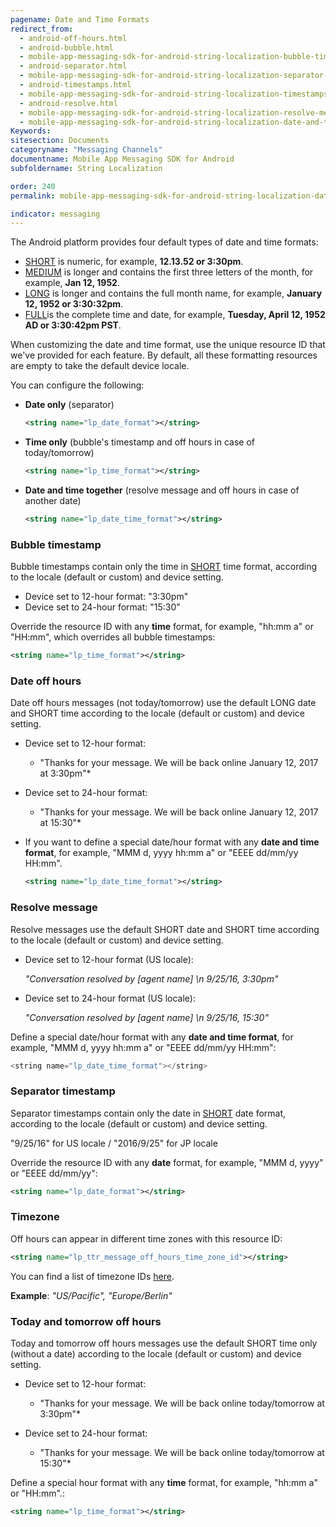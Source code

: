 ```yaml
---
pagename: Date and Time Formats
redirect_from:
  - android-off-hours.html
  - android-bubble.html
  - mobile-app-messaging-sdk-for-android-string-localization-bubble-timestamp.html
  - android-separator.html
  - mobile-app-messaging-sdk-for-android-string-localization-separator-timestamp.html
  - android-timestamps.html
  - mobile-app-messaging-sdk-for-android-string-localization-timestamps-formatting.html
  - android-resolve.html
  - mobile-app-messaging-sdk-for-android-string-localization-resolve-message.html
  - mobile-app-messaging-sdk-for-android-string-localization-date-and-time.html
Keywords:
sitesection: Documents
categoryname: "Messaging Channels"
documentname: Mobile App Messaging SDK for Android
subfoldername: String Localization

order: 240
permalink: mobile-app-messaging-sdk-for-android-string-localization-date-and-time-formats.html

indicator: messaging
---
```



The Android platform provides four default types of date and time formats:

- [SHORT](https://developer.android.com/reference/java/text/DateFormat.html#SHORT) is numeric, for example, **12.13.52 or 3:30pm**.
- [MEDIUM](https://developer.android.com/reference/java/text/DateFormat.html#MEDIUM)  is longer and contains the first three letters of the month, for example, **Jan 12, 1952**.
- [LONG](https://developer.android.com/reference/java/text/DateFormat.html#LONG) is longer and contains the full month name, for example, **January 12, 1952 or 3:30:32pm**.
- [FULL](https://developer.android.com/reference/java/text/DateFormat.html#FULL)is the complete time and date, for example, **Tuesday, April 12, 1952 AD or 3:30:42pm PST**.

When customizing the date and time format, use the unique resource ID that we've provided for each feature. By default, all these formatting resources are empty to take the default device locale.

You can configure the following:

- **Date only** (separator)

   ```xml
   <string name="lp_date_format"></string>
   ```

- **Time only** (bubble's timestamp and off hours in case of today/tomorrow)

   ```xml
   <string name="lp_time_format"></string>
   ```

- **Date and time together** (resolve message and off hours in case of another date)

   ```xml
   <string name="lp_date_time_format"></string>
   ```


### Bubble timestamp

Bubble timestamps contain only the time in [SHORT](https://developer.android.com/reference/java/text/DateFormat.html#SHORT) time format, according to the locale (default or custom) and device setting.

- Device set to 12-hour format: "3:30pm"
- Device set to 24-hour format: "15:30"

Override the resource ID with any **time** format, for example, "hh:mm a" or "HH:mm", which overrides all bubble timestamps:

```xml
<string name="lp_time_format"></string>
```

### Date off hours

Date off hours messages (not today/tomorrow) use the default LONG date and SHORT time according to the locale (default or custom) and device setting.

- Device set to 12-hour format:
  
   * "Thanks for your message. We will be back online January 12, 2017 at 3:30pm"*

- Device set to 24-hour format:
  
   * "Thanks for your message. We will be back online January 12, 2017 at 15:30"*

- If you want to define a special date/hour format with any **date and time format**, for example, "MMM d, yyyy hh:mm a" or "EEEE dd/mm/yy HH:mm".

   ```xml
   <string name="lp_date_time_format"></string>
   ```


### Resolve message

Resolve messages use the default SHORT date and SHORT time according to the locale (default or custom) and device setting.

- Device set to 12-hour format (US locale):

  *"Conversation resolved by [agent name] \n 9/25/16, 3:30pm"*

- Device set to 24-hour format (US locale):
  
  *"Conversation resolved by [agent name] \n 9/25/16, 15:30"*

Define a special date/hour format with any **date and time format**, for example, "MMM d, yyyy hh:mm a" or "EEEE dd/mm/yy HH:mm":

```java
<string name="lp_date_time_format"></string>
```



### Separator timestamp

Separator timestamps contain only the date in [SHORT](https://developer.android.com/reference/java/text/DateFormat.html#SHORT) date format, according to the locale (default or custom) and device setting.

"9/25/16" for US locale / "2016/9/25" for JP locale

Override the resource ID with any **date** format, for example, "MMM d, yyyy" or "EEEE dd/mm/yy":

```xml
<string name="lp_date_format"></string>
```


### Timezone

Off hours can appear in different time zones with this resource ID:

```xml
<string name="lp_ttr_message_off_hours_time_zone_id"></string>
```

You can find a list of timezone IDs [here](https://garygregory.wordpress.com/2013/06/18/what-are-the-java-timezone-ids/).

**Example**: _"US/Pacific", "Europe/Berlin"_



### Today and tomorrow off hours 
Today and tomorrow off hours messages use the default SHORT time only (without a date) according to the locale (default or custom) and device setting.

- Device set to 12-hour format:
  
   * "Thanks for your message. We will be back online today/tomorrow at 3:30pm"*

- Device set to 24-hour format:
  
   * "Thanks for your message. We will be back online today/tomorrow at 15:30"*

Define a special hour format with any **time** format, for example, "hh:mm a" or "HH:mm".:

   ```xml
   <string name="lp_time_format"></string>
   ```